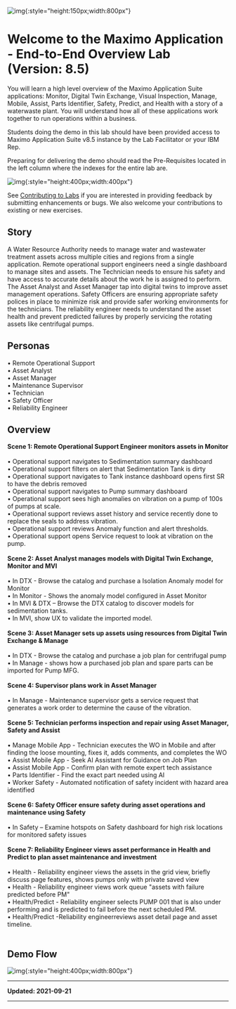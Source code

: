 ![img](/img/mas_8.5/banner.png){:style="height:150px;width:800px"}

# Welcome to the Maximo Application - End-to-End Overview Lab <br> (Version: 8.5)

You will learn a high level overview of the Maximo Application Suite applications: Monitor, Digital Twin Exchange, Visual Inspection, Manage, Mobile, Assist, Parts Identifier, Safety, Predict, and Health with a story of a waterwaste plant. You will understand how all of these applications work together to run operations within a business. 

Students doing the demo in this lab should have been provided access to Maximo Application Suite v8.5 instance by the Lab Facilitator or your IBM Rep.  

Preparing for delivering the demo should read the Pre-Requisites located in the left column where the indexes for the entire lab are.



![img](/img/mas_8.5/mkdocstab.png){:style="height:400px;width:400px"}

See [Contributing to Labs](../../about) if you are interested in providing feedback by submitting enhancements or bugs.  We also 
welcome your contributions to existing or new exercises. 

## Story

A Water Resource Authority needs to manage water and wastewater treatment assets across multiple cities and regions from a single application.  Remote operational support engineers need a single dashboard to manage sites and assets.  The Technician needs to ensure his safety and have access to accurate details about the work he is assigned to perform. The Asset Analyst and Asset Manager tap into digital twins to improve asset management operations. Safety Officers are ensuring appropriate safety polices in place to minimize risk and provide safer working environments for the technicians.  The reliability engineer needs to understand the asset health and prevent predicted failures by properly servicing the rotating assets like centrifugal pumps.

## Personas

•	Remote Operational Support<br>
•	Asset Analyst<br>
•   Asset Manager<br>
•   Maintenance Supervisor<br>
•   Technician<br>
•   Safety Officer<br>
•   Reliability Engineer<br>

## Overview

<b>Scene 1: Remote Operational Support Engineer monitors assets in Monitor</b><br>
<br>
•	Operational support navigates to Sedimentation summary dashboard<br>
•   Operational support filters on alert that Sedimentation Tank is dirty<br>
•   Operational support navigates to Tank instance dashboard opens first SR to have the debris removed<br>
•   Operational support navigates to Pump summary dashboard<br>
•   Operational support sees high anomalies on vibration on a pump of 100s of pumps at scale.<br>
•   Operational support reviews asset history and service recently done to replace the seals to address vibration.<br>
•   Operational support reviews Anomaly function and alert thresholds.<br>
•   Operational support opens Service request to look at vibration on the pump.<br>
<br>
<b>Scene 2: Asset Analyst manages models with Digital Twin Exchange, Monitor and MVI</b><br>
<br>
•	In DTX - Browse the catalog and purchase a Isolation Anomaly model for Monitor<br>
•   In Monitor - Shows the anomaly model configured in Asset Monitor<br>
•   In MVI & DTX – Browse the  DTX catalog to discover models for sedimentation tanks.<br>
•   In MVI, show UX to validate the imported model.<br>
<br>
<b>Scene 3: Asset Manager sets up assets using resources from Digital Twin Exchange & Manage</b><br>
<br>
•	In DTX - Browse the catalog and purchase a job plan for centrifugal pump<br>
•   In Manage - shows how a purchased job plan and spare parts can be imported for Pump MFG.<br>
<br>
<b>Scene 4: Supervisor plans work in Asset Manager</b><br>
<br>
•	In Manage - Maintenance supervisor gets a service request that generates a work order to determine the cause of the vibration.<br>
<br>
<b>Scene 5: Technician performs inspection and repair using Asset Manager, Safety and Assist</b><br>
<br>
•	Manage  Mobile App - Technician executes the WO in Mobile and after finding the loose mounting, fixes it, adds comments, and completes the WO<br>
•   Assist Mobile App - Seek AI Assistant for Guidance on Job Plan<br>
•   Assist Mobile App - Confirm plan with remote expert tech assistance<br>
•   Parts Identifier - Find the exact part needed using AI<br>
•   Worker Safety - Automated notification of safety incident with hazard area identified<br>
<br>
<b>Scene 6: Safety Officer ensure safety during asset operations and maintenance using Safety</b><br>
<br>
•	In Safety – Examine hotspots on Safety dashboard for high risk locations for monitored safety issues<br>
<br>
<b>Scene 7: Reliability Engineer views asset performance in Health and Predict to plan asset maintenance and investment</b><br>
<br>
•	Health - Reliability engineer views the assets in the grid view, briefly discuss page features, shows pumps only with private saved view<br>
•   Health - Reliability engineer views work queue "assets with failure predicted before PM"<br>
•   Health/Predict - Reliability engineer selects PUMP 001 that is also under performing and is predicted to fail before the next scheduled PM.<br>
•   Health/Predict -Reliability engineerreviews asset detail page and asset timeline.<br>
<br>

## Demo Flow

![img](/img/mas_8.5/demo_flow.png){:style="height:400px;width:800px"}

---

**Updated: 2021-09-21**

---